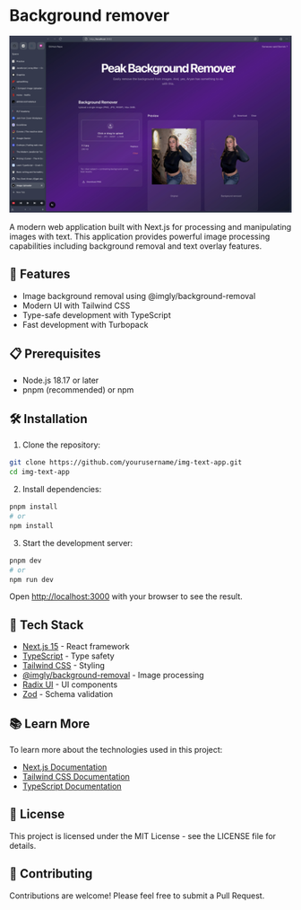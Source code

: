 # Background remover
![banner](/src/app/og-image.png)

A modern web application built with Next.js for processing and manipulating images with text. This application provides powerful image processing capabilities including background removal and text overlay features.

## 🚀 Features

- Image background removal using @imgly/background-removal
- Modern UI with Tailwind CSS
- Type-safe development with TypeScript
- Fast development with Turbopack

## 📋 Prerequisites

- Node.js 18.17 or later
- pnpm (recommended) or npm

## 🛠️ Installation

1. Clone the repository:
```bash
git clone https://github.com/yourusername/img-text-app.git
cd img-text-app
```

2. Install dependencies:
```bash
pnpm install
# or
npm install
```

3. Start the development server:
```bash
pnpm dev
# or
npm run dev
```

Open [http://localhost:3000](http://localhost:3000) with your browser to see the result.

## 🔧 Tech Stack

- [Next.js 15](https://nextjs.org/) - React framework
- [TypeScript](https://www.typescriptlang.org/) - Type safety
- [Tailwind CSS](https://tailwindcss.com/) - Styling
- [@imgly/background-removal](https://www.npmjs.com/package/@imgly/background-removal) - Image processing
- [Radix UI](https://www.radix-ui.com/) - UI components
- [Zod](https://zod.dev/) - Schema validation

## 📚 Learn More

To learn more about the technologies used in this project:

- [Next.js Documentation](https://nextjs.org/docs)
- [Tailwind CSS Documentation](https://tailwindcss.com/docs)
- [TypeScript Documentation](https://www.typescriptlang.org/docs/)

## 📄 License

This project is licensed under the MIT License - see the LICENSE file for details.

## 🤝 Contributing

Contributions are welcome! Please feel free to submit a Pull Request.
